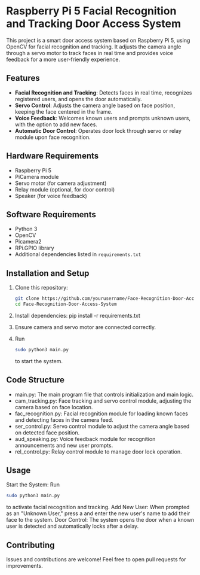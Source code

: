 # Raspberry Pi 5 Facial Recognition and Tracking Door Access System

This project is a smart door access system based on Raspberry Pi 5, using OpenCV for facial recognition and tracking. It adjusts the camera angle through a servo motor to track faces in real time and provides voice feedback for a more user-friendly experience.

## Features
- **Facial Recognition and Tracking**: Detects faces in real time, recognizes registered users, and opens the door automatically.
- **Servo Control**: Adjusts the camera angle based on face position, keeping the face centered in the frame.
- **Voice Feedback**: Welcomes known users and prompts unknown users, with the option to add new faces.
- **Automatic Door Control**: Operates door lock through servo or relay module upon face recognition.

## Hardware Requirements
- Raspberry Pi 5
- PiCamera module
- Servo motor (for camera adjustment)
- Relay module (optional, for door control)
- Speaker (for voice feedback)

## Software Requirements
- Python 3
- OpenCV
- Picamera2
- RPi.GPIO library
- Additional dependencies listed in `requirements.txt`

## Installation and Setup
1. Clone this repository:
   ```bash
   git clone https://github.com/yourusername/Face-Recognition-Door-Access-System.git
   cd Face-Recognition-Door-Access-System

2. Install dependencies:
    pip install -r requirements.txt

3. Ensure camera and servo motor are connected correctly.

4. Run 
    ```bash
    sudo python3 main.py 
    ```
    to start the system.

## Code Structure
- main.py: The main program file that controls initialization and main logic.
- cam_tracking.py: Face tracking and servo control module, adjusting the camera based on face location.
- fac_recognition.py: Facial recognition module for loading known faces and detecting faces in the camera feed.
- ser_control.py: Servo control module to adjust the camera angle based on detected face position.
- aud_speaking.py: Voice feedback module for recognition announcements and new user prompts.
- rel_control.py: Relay control module to manage door lock operation.

## Usage
Start the System: Run 
```bash
sudo python3 main.py
```
to activate facial recognition and tracking.
Add New User: When prompted as an "Unknown User," press a and enter the new user's name to add their face to the system.
Door Control: The system opens the door when a known user is detected and automatically locks after a delay.

## Contributing
Issues and contributions are welcome! Feel free to open pull requests for improvements.